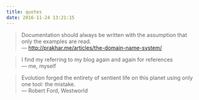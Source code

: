 ```yaml
---
title: quotes
date: 2016-11-24 13:21:15
---
```

> Documentation should always be written with the assumption that only the examples are read.</br>
> ― http://prakhar.me/articles/the-domain-name-system/

> I find my referring to my blog again and again for references</br>
> ― me, myself

> Evolution forged the entirety of sentient life on this planet using only one tool: the mistake.</br>
> ― Robert Ford, Westworld
